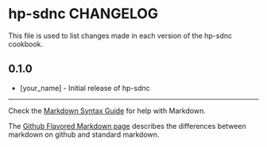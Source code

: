 hp-sdnc CHANGELOG
=================

This file is used to list changes made in each version of the hp-sdnc cookbook.

0.1.0
-----
- [your_name] - Initial release of hp-sdnc

- - -
Check the [Markdown Syntax Guide](http://daringfireball.net/projects/markdown/syntax) for help with Markdown.

The [Github Flavored Markdown page](http://github.github.com/github-flavored-markdown/) describes the differences between markdown on github and standard markdown.
